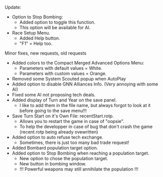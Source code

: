 Update:
- Option to Stop Bombing:
  - Added option to toggle this function.
  - This option will be available for AI.
- Race Setup Menu.
  - Added Help button.
  - "F1" = Help too.

Minor fixes, new requests, old requests

- Added colors to the Compact Merged Advanced Options Menu:
  - Parameters with default values = White.
  - Parameters with custom values = Orange.
- Removed some System Scouted popup when AutoPlay
- Added option to disable GNN Alliances Info. (Very annoying with some AI)
- Fixed some AI not proposing tech deals.
- Added display of Turn and Year on the save panel.
  - I like to add them in the file name, but always forgot to look at it before going to the save menu!!!
- Save Turn Start on it's Own File: recentStart.rotp.
  - Allows you to restart the game in case of "oopsie".
  - To help the developper in case of bug that don't crash the game (recent.rotp being already ovewritten)
- Added option to auto refuse tech exchange.
  - Sometimes, there is just too many bad trade request!
- Added Bombard population target option.
- Added option to Stop Bombing when reaching a population target.
  - New option to chose the population target.
  - New button in bombing window.
  - !!! Powerful weapons may still annihilate the population !!!

